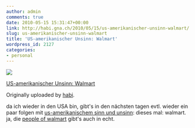 ```yaml
---
author: admin
comments: true
date: 2010-05-15 15:31:47+00:00
link: http://habi.gna.ch/2010/05/15/us-amerikanischer-unsinn-walmart/
slug: us-amerikanischer-unsinn-walmart
title: 'US-amerikanischer Unsinn: Walmart'
wordpress_id: 2127
categories:
- personal
---
```



 [![](http://farm2.static.flickr.com/1339/4609199032_c6c47993fb_m.jpg)](http://www.flickr.com/photos/habi/4609199032/)
   

 
  [US-amerikanischer Unsinn: Walmart](http://www.flickr.com/photos/habi/4609199032/)
    

  Originally uploaded by [habi](http://www.flickr.com/people/habi/).
 



da ich wieder in den USA bin, gibt's in den nächsten tagen evtl. wieder ein paar folgen mit [us-amerikanischem sinn und unsinn](http://habi.gna.ch/?s=us-amerikanisch): dieses mal: walmart. ja, die [people of walmart](http://www.peopleofwalmart.com/?page_id=9798) gibt's auch in echt.
  

